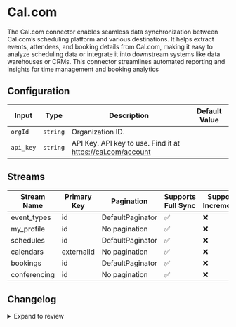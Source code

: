 # Cal.com
The Cal.com connector enables seamless data synchronization between Cal.com’s scheduling platform and various destinations. It helps extract events, attendees, and booking details from Cal.com, making it easy to analyze scheduling data or integrate it into downstream systems like data warehouses or CRMs. This connector streamlines automated reporting and insights for time management and booking analytics

## Configuration

| Input | Type | Description | Default Value |
|-------|------|-------------|---------------|
| `orgId` | `string` | Organization ID.  |  |
| `api_key` | `string` | API Key. API key to use. Find it at https://cal.com/account |  |

## Streams
| Stream Name | Primary Key | Pagination | Supports Full Sync | Supports Incremental |
|-------------|-------------|------------|---------------------|----------------------|
| event_types | id | DefaultPaginator | ✅ |  ❌  |
| my_profile | id | No pagination | ✅ |  ❌  |
| schedules | id | DefaultPaginator | ✅ |  ❌  |
| calendars | externalId | No pagination | ✅ |  ❌  |
| bookings | id | DefaultPaginator | ✅ |  ❌  |
| conferencing | id | No pagination | ✅ |  ❌  |

## Changelog

<details>
  <summary>Expand to review</summary>

| Version          | Date              | Pull Request | Subject        |
|------------------|-------------------|--------------|----------------|
| 0.0.28 | 2025-07-26 | [63787](https://github.com/airbytehq/airbyte/pull/63787) | Update dependencies |
| 0.0.27 | 2025-07-19 | [63486](https://github.com/airbytehq/airbyte/pull/63486) | Update dependencies |
| 0.0.26 | 2025-07-12 | [63075](https://github.com/airbytehq/airbyte/pull/63075) | Update dependencies |
| 0.0.25 | 2025-07-06 | [62522](https://github.com/airbytehq/airbyte/pull/62522) | Update rescheduled to rescheduledToUid field in GET Bookings |
| 0.0.24 | 2025-07-05 | [62539](https://github.com/airbytehq/airbyte/pull/62539) | Update dependencies |
| 0.0.23 | 2025-06-26 | [61717](https://github.com/airbytehq/airbyte/pull/61717) | Add support for createdAt, rescheduled and absentHost fields in GET Bookings |
| 0.0.22 | 2025-06-15 | [61097](https://github.com/airbytehq/airbyte/pull/61097) | Update dependencies |
| 0.0.21 | 2025-05-17 | [60707](https://github.com/airbytehq/airbyte/pull/60707) | Update dependencies |
| 0.0.20 | 2025-05-10 | [59898](https://github.com/airbytehq/airbyte/pull/59898) | Update dependencies |
| 0.0.19 | 2025-05-03 | [59325](https://github.com/airbytehq/airbyte/pull/59325) | Update dependencies |
| 0.0.18 | 2025-04-26 | [58713](https://github.com/airbytehq/airbyte/pull/58713) | Update dependencies |
| 0.0.17 | 2025-04-19 | [58272](https://github.com/airbytehq/airbyte/pull/58272) | Update dependencies |
| 0.0.16 | 2025-04-12 | [57662](https://github.com/airbytehq/airbyte/pull/57662) | Update dependencies |
| 0.0.15 | 2025-04-05 | [56603](https://github.com/airbytehq/airbyte/pull/56603) | Update dependencies |
| 0.0.14 | 2025-03-22 | [56117](https://github.com/airbytehq/airbyte/pull/56117) | Update dependencies |
| 0.0.13 | 2025-03-08 | [55379](https://github.com/airbytehq/airbyte/pull/55379) | Update dependencies |
| 0.0.12 | 2025-03-01 | [54907](https://github.com/airbytehq/airbyte/pull/54907) | Update dependencies |
| 0.0.11 | 2025-02-22 | [54272](https://github.com/airbytehq/airbyte/pull/54272) | Update dependencies |
| 0.0.10 | 2025-02-15 | [53868](https://github.com/airbytehq/airbyte/pull/53868) | Update dependencies |
| 0.0.9 | 2025-02-08 | [52935](https://github.com/airbytehq/airbyte/pull/52935) | Update dependencies |
| 0.0.8 | 2025-01-25 | [52186](https://github.com/airbytehq/airbyte/pull/52186) | Update dependencies |
| 0.0.7 | 2025-01-18 | [51712](https://github.com/airbytehq/airbyte/pull/51712) | Update dependencies |
| 0.0.6 | 2025-01-11 | [51247](https://github.com/airbytehq/airbyte/pull/51247) | Update dependencies |
| 0.0.5 | 2024-12-28 | [50216](https://github.com/airbytehq/airbyte/pull/50216) | Update dependencies |
| 0.0.4 | 2024-12-14 | [49584](https://github.com/airbytehq/airbyte/pull/49584) | Update dependencies |
| 0.0.3 | 2024-12-12 | [49285](https://github.com/airbytehq/airbyte/pull/49285) | Update dependencies |
| 0.0.2 | 2024-12-11 | [49023](https://github.com/airbytehq/airbyte/pull/49023) | Starting with this version, the Docker image is now rootless. Please note that this and future versions will not be compatible with Airbyte versions earlier than 0.64 |
| 0.0.1 | 2024-11-11 | | Initial release by [@bishalbera](https://github.com/bishalbera) via Connector Builder |

</details>
